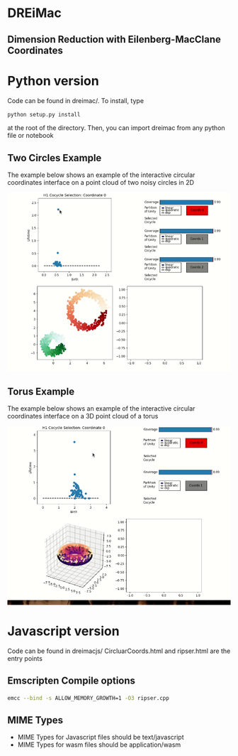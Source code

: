 # DREiMac
## Dimension Reduction with Eilenberg-MacClane Coordinates

# Python version

Code can be found in dreimac/.  To install, type

~~~~~ bash
python setup.py install
~~~~~

at the root of the directory.  Then, you can import dreimac from any python file or notebook

## Two Circles Example

The example below shows an example of the interactive circular coordinates interface on a point cloud of two noisy circles in 2D

<img src = "notebooks/Selecting_Circles.gif">


## Torus Example

The example below shows an example of the interactive circular coordinates interface on a 3D point cloud of a torus

<img src = "notebooks/Selecting_Torus.gif">



# Javascript version

Code can be found in dreimacjs/
CircluarCoords.html and ripser.html are the entry points

## Emscripten Compile options

~~~~~ bash
emcc --bind -s ALLOW_MEMORY_GROWTH=1 -O3 ripser.cpp
~~~~~

## MIME Types
* MIME Types for Javascript files should be text/javascript
* MIME Types for wasm files should be application/wasm
